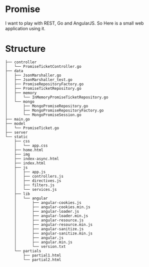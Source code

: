 # Promise

I want to play with REST, Go and AngularJS. So Here is a small web application using it.

# Structure

    ├── controller
    │   └── PromiseTicketController.go
    ├── data
    │   ├── JsonMarshaller.go
    │   ├── JsonMarshaller_test.go
    │   ├── PromiseRepositoryFactory.go
    │   ├── PromiseTicketRepository.go
    │   ├── memory
    │   │   └── InMemoryPromiseTicketRepository.go
    │   └── mongo
    │       ├── MongoPromiseRepository.go
    │       ├── MongoPromiseRepositoryFactory.go
    │       └── MongoPromiseSession.go
    ├── main.go
    ├── model
    │   └── PromiseTicket.go
    ├── server
    └── static
        ├── css
        │   └── app.css
        ├── home.html
        ├── img
        ├── index-async.html
        ├── index.html
        ├── js
        │   ├── app.js
        │   ├── controllers.js
        │   ├── directives.js
        │   ├── filters.js
        │   └── services.js
        ├── lib
        │   └── angular
        │       ├── angular-cookies.js
        │       ├── angular-cookies.min.js
        │       ├── angular-loader.js
        │       ├── angular-loader.min.js
        │       ├── angular-resource.js
        │       ├── angular-resource.min.js
        │       ├── angular-sanitize.js
        │       ├── angular-sanitize.min.js
        │       ├── angular.js
        │       ├── angular.min.js
        │       └── version.txt
        └── partials
            ├── partial1.html
            └── partial2.html

